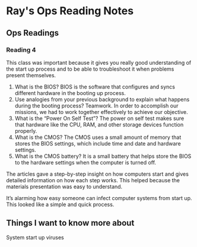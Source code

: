 # Ray's Ops Reading Notes

## Ops Readings

### Reading 4

This class was important because it gives you really good understanding of the start up process and to be able to troubleshoot it when problems present themselves.

1.	What is the BIOS? BIOS is the software that configures and syncs different hardware  in the booting up process.
2.	Use analogies from your previous background to explain what happens during the booting process? Teamwork. In order to accomplish our missions, we had to work together effectively to achieve our objective.
3.	What is the “Power On Self Test”? The power on self test makes sure that hardware like the CPU, RAM, and other storage devices function properly.
4.	What is the CMOS? The CMOS uses a small amount of memory that stores the BIOS settings, which include time and date and hardware settings.
5.	What is the CMOS battery? It is a small battery that helps store the BIOS to the hardware settings when the computer is turned off.

The articles gave a step-by-step insight on how computers start and gives detailed information on how each step works. This helped because the materials presentation was easy to understand.

It’s alarming how easy someone can infect computer systems from start up. This looked like a simple and quick process.

## Things I want to know more about
System start up viruses
